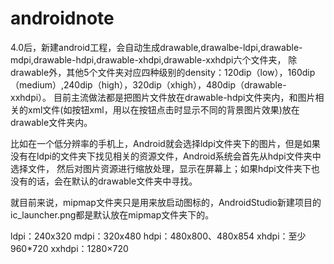 # androidnote

4.0后，新建android工程，会自动生成drawable,drawalbe-ldpi,drawable-mdpi,drawable-hdpi,drawable-xhdpi,drawable-xxhdpi六个文件夹，
除drawable外，其他5个文件夹对应四种级别的density：120dip（low），160dip（medium）,240dip（high），320dip（xhigh），480dip（drawable-xxhdpi）。
目前主流做法都是把图片文件放在drawable-hdpi文件夹内，和图片相关的xml文件(如按钮xml，用以在按钮点击时显示不同的背景图片效果)放在drawable文件夹内。


比如在一个低分辨率的手机上，Android就会选择ldpi文件夹下的图片，但是如果没有在ldpi的文件夹下找见相关的资源文件，Android系统会首先从hdpi文件夹中选择文件，
然后对图片资源进行缩放处理，显示在屏幕上；如果hdpi文件夹下也没有的话，会在默认的drawable文件夹中寻找。



就目前来说，mipmap文件夹只是用来放启动图标的，AndroidStudio新建项目的ic_launcher.png都是默认放在mipmap文件夹下的。



ldpi：240x320
mdpi：320x480
hdpi：480x800、480x854
xhdpi：至少960*720
xxhdpi：1280×720